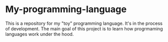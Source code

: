# My-programming-language

This is a repository for my "toy" programming language.
It's in the process of development.
The main goal of this project is to learn how progrmaming languages work under the hood.